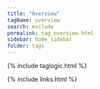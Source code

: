 ```yaml
---
title: "Overview"
tagName: overview
search: exclude
permalink: tag_overview.html
sidebar: home_sidebar
folder: tags
---
```

{% include taglogic.html %}

{% include links.html %}
